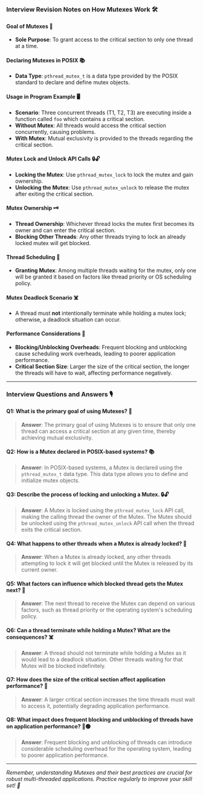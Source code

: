 ### Interview Revision Notes on How Mutexes Work 🛠️

#### Goal of Mutexes 🎯
- **Sole Purpose**: To grant access to the critical section to only one thread at a time.

#### Declaring Mutexes in POSIX 📚
- **Data Type**: `pthread_mutex_t` is a data type provided by the POSIX standard to declare and define mutex objects.

#### Usage in Program Example 🖥
- **Scenario**: Three concurrent threads (T1, T2, T3) are executing inside a function called `foo` which contains a critical section.
- **Without Mutex**: All threads would access the critical section concurrently, causing problems.
- **With Mutex**: Mutual exclusivity is provided to the threads regarding the critical section.

#### Mutex Lock and Unlock API Calls 🔒🔓
- **Locking the Mutex**: Use `pthread_mutex_lock` to lock the mutex and gain ownership.
- **Unlocking the Mutex**: Use `pthread_mutex_unlock` to release the mutex after exiting the critical section.

#### Mutex Ownership 🗝
- **Thread Ownership**: Whichever thread locks the mutex first becomes its owner and can enter the critical section.
- **Blocking Other Threads**: Any other threads trying to lock an already locked mutex will get blocked.

#### Thread Scheduling 🔄
- **Granting Mutex**: Among multiple threads waiting for the mutex, only one will be granted it based on factors like thread priority or OS scheduling policy.

#### Mutex Deadlock Scenario ☠️
- A thread must **not** intentionally terminate while holding a mutex lock; otherwise, a deadlock situation can occur.

#### Performance Considerations 🚀
- **Blocking/Unblocking Overheads**: Frequent blocking and unblocking cause scheduling work overheads, leading to poorer application performance.
- **Critical Section Size**: Larger the size of the critical section, the longer the threads will have to wait, affecting performance negatively.

---

### Interview Questions and Answers 🎙

#### Q1: What is the primary goal of using Mutexes? 🎯
> **Answer**: The primary goal of using Mutexes is to ensure that only one thread can access a critical section at any given time, thereby achieving mutual exclusivity.

#### Q2: How is a Mutex declared in POSIX-based systems? 📚
> **Answer**: In POSIX-based systems, a Mutex is declared using the `pthread_mutex_t` data type. This data type allows you to define and initialize mutex objects.

#### Q3: Describe the process of locking and unlocking a Mutex. 🔒🔓
> **Answer**: A Mutex is locked using the `pthread_mutex_lock` API call, making the calling thread the owner of the Mutex. The Mutex should be unlocked using the `pthread_mutex_unlock` API call when the thread exits the critical section.

#### Q4: What happens to other threads when a Mutex is already locked? 🚫
> **Answer**: When a Mutex is already locked, any other threads attempting to lock it will get blocked until the Mutex is released by its current owner.

#### Q5: What factors can influence which blocked thread gets the Mutex next? 🔄
> **Answer**: The next thread to receive the Mutex can depend on various factors, such as thread priority or the operating system's scheduling policy.

#### Q6: Can a thread terminate while holding a Mutex? What are the consequences? ☠️
> **Answer**: A thread should not terminate while holding a Mutex as it would lead to a deadlock situation. Other threads waiting for that Mutex will be blocked indefinitely.

#### Q7: How does the size of the critical section affect application performance? 🚀
> **Answer**: A larger critical section increases the time threads must wait to access it, potentially degrading application performance.

#### Q8: What impact does frequent blocking and unblocking of threads have on application performance? 🛑🟢
> **Answer**: Frequent blocking and unblocking of threads can introduce considerable scheduling overhead for the operating system, leading to poorer application performance.

---

*Remember, understanding Mutexes and their best practices are crucial for robust multi-threaded applications. Practice regularly to improve your skill set! 🎯*
